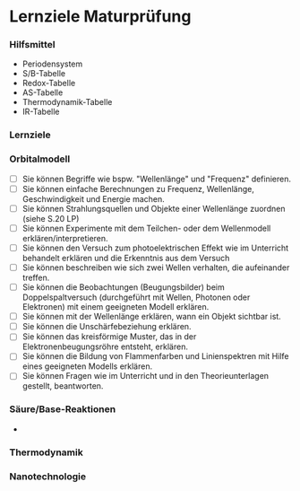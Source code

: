# Lernziele Maturprüfung

### Hilfsmittel

* Periodensystem
* S/B-Tabelle
* Redox-Tabelle
* AS-Tabelle
* Thermodynamik-Tabelle
* IR-Tabelle

### Lernziele

### Orbitalmodell

* [ ] Sie können Begriffe wie bspw. "Wellenlänge" und "Frequenz" definieren.
* [ ] Sie können einfache Berechnungen zu Frequenz, Wellenlänge, Geschwindigkeit und Energie machen.
* [ ] Sie können Strahlungsquellen und Objekte einer Wellenlänge zuordnen (siehe S.20 LP)
* [ ] Sie können Experimente mit dem Teilchen- oder dem Wellenmodell erklären/interpretieren.
* [ ] Sie können den Versuch zum photoelektrischen Effekt wie im Unterricht behandelt erklären und die Erkenntnis aus dem Versuch
* [ ] Sie können beschreiben wie sich zwei Wellen verhalten, die aufeinander treffen.
* [ ] Sie können die Beobachtungen (Beugungsbilder) beim Doppelspaltversuch (durchgeführt mit Wellen, Photonen oder Elektronen) mit einem geeigneten Modell erklären.
* [ ] Sie können mit der Wellenlänge erklären, wann ein Objekt sichtbar ist.
* [ ] Sie können die Unschärfebeziehung erklären.
* [ ] Sie können das kreisförmige Muster, das in der Elektronenbeugungsröhre entsteht, erklären.
* [ ] Sie können die Bildung von Flammenfarben und Linienspektren mit Hilfe eines geeigneten Modells erklären.
* [ ] Sie können Fragen wie im Unterricht und in den Theorieunterlagen gestellt, beantworten.

### Säure/Base-Reaktionen

*

### Thermodynamik





### Nanotechnologie





